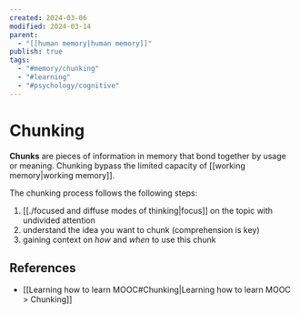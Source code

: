```yaml
---
created: 2024-03-06
modified: 2024-03-14
parent:
  - "[[human memory|human memory]]"
publish: true
tags:
  - "#memory/chunking"
  - "#learning"
  - "#psychology/cognitive"
---
```


# Chunking

**Chunks** are pieces of information in memory that bond together by usage or meaning. Chunking bypass the limited capacity of [[working memory|working memory]].

The chunking process follows the following steps:
1. [[./focused and diffuse modes of thinking|focus]] on the topic with undivided attention
2. understand the idea you want to chunk (comprehension is key)
3. gaining context on *how* and *when* to use this chunk

## References
- [[Learning how to learn MOOC#Chunking|Learning how to learn MOOC > Chunking]]